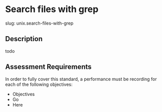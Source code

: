 
# Search files with grep

slug: unix.search-files-with-grep

## Description
todo

## Assessment Requirements
In order to fully cover this standard, a performance must be recording for each of the following objectives:

- Objectives
- Go
- Here

          
